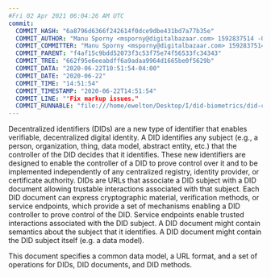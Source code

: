 ```yaml
---
#Fri 02 Apr 2021 06:04:26 AM UTC
commit:
  COMMIT_HASH: "6a8796d6366f242614f0dce9dbe431bd7a77b35e"
  COMMIT_AUTHOR: "Manu Sporny <msporny@digitalbazaar.com> 1592837514 -0400"
  COMMIT_COMMITTER: "Manu Sporny <msporny@digitalbazaar.com> 1592837514 -0400"
  COMMIT_PARENT: "f4af15c9bdd52073f3c53f75e74f56533fc34343"
  COMMIT_TREE: "662f95e6eeabdff6a9adaa9964d1665be0f5629b"
  COMMIT_DATA: "2020-06-22T10:51:54-04:00"
  COMMIT_DATE: "2020-06-22"
  COMMIT_TIME: "14:51:54"
  COMMIT_TIMESTAMP: "2020-06-22T14:51:54"
  COMMIT_LINE: ""Fix markup issues."
  COMMIT_RUNNABLE: "file:///home/ewelton/Desktop/I/did-biometrics/did-core-dataset/analysis/gitinfo/6a8796d6366f242614f0dce9dbe431bd7a77b35e/snapshot/index.html"
---
```


<section id="abstract">
<p>
<a>Decentralized identifiers</a> (DIDs) are a new type of identifier that
enables verifiable, decentralized digital identity. A <a>DID</a> identifies any
subject (e.g., a person, organization, thing, data model, abstract entity, etc.)
that the controller of the <a>DID</a> decides that it identifies. These new
identifiers are designed to enable the controller of a <a>DID</a> to prove
control over it and to be implemented independently of any centralized registry,
identity provider, or certificate authority. <a>DID</a>s are URLs that associate
a <a>DID subject</a> with a <a>DID document</a> allowing trustable interactions
associated with that subject. Each <a>DID document</a> can express cryptographic
material, verification methods, or <a>service endpoints</a>, which provide a set
of mechanisms enabling a <a>DID controller</a> to prove control of the
<a>DID</a>. <a>Service endpoints</a> enable trusted interactions associated with
the <a>DID subject</a>. A <a>DID document</a> might contain semantics about the
subject that it identifies. A <a>DID document</a> might contain the <a>DID
subject</a> itself (e.g. a data model).
    </p>
<p>
This document specifies a common data model, a URL format, and a set of
operations for <a>DIDs</a>, <a>DID documents</a>, and <a>DID methods</a>.
    </p>
</section>
